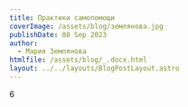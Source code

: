 ```yaml
---
title: Практики самопомощи
coverImage: /assets/blog/землянова.jpg
publishDate: 08 Sep 2023
author:
  - Мария Землянова
htmlfile: /assets/blog/_.docx.html
layout: ../../layouts/BlogPostLayout.astro
---
```

6